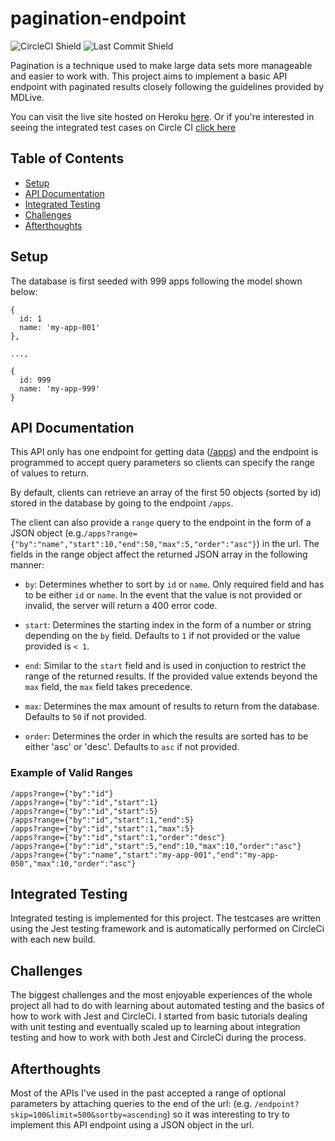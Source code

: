 # pagination-endpoint
![CircleCI Shield](https://img.shields.io/circleci/build/github/Kiwi-x-Kiwi/pagination-endpoint/master) ![Last Commit Shield](https://img.shields.io/github/last-commit/Kiwi-x-Kiwi/pagination-endpoint)

Pagination is a technique used to make large data sets more manageable and easier to work with.  This project aims to implement a basic API endpoint with paginated results closely following the guidelines provided by MDLive. 

You can visit the live site hosted on Heroku [here](https://paginated-apps.herokuapp.com/apps).
Or if you're interested in seeing the integrated test cases on Circle CI [click here](https://circleci.com/gh/Kiwi-x-Kiwi/pagination-endpoint)

## Table of Contents
- [Setup](#setup)
- [API Documentation](#api-documentation)
- [Integrated Testing](#integrated-testing)
- [Challenges](#challenges)
- [Afterthoughts](#afterthoughts)

## Setup
The database is first seeded with 999 apps following the model shown below:
```
{
  id: 1
  name: 'my-app-001'
},

...,

{
  id: 999
  name: 'my-app-999'
}
```

## API Documentation
This API only has one endpoint for getting data ([/apps](https://paginated-apps.herokuapp.com/apps)) and the endpoint is programmed to accept query parameters so clients can specify the range of values to return.

By default, clients can retrieve an array of the first 50 objects (sorted by id) stored in the database by going to the endpoint `/apps`.

The client can also provide a `range` query to the endpoint in the form of a JSON object (e.g.`/apps?range={"by":"name","start":10,"end":50,"max":5,"order":"asc"}`) in the url. The fields in the range object affect the returned JSON array in the following manner:

* `by`: Determines whether to sort by `id` or `name`.  Only required field and has to be either `id` or `name`.  In the event that the value is not provided or invalid, the server will return a 400 error code.

* `start`: Determines the starting index in the form of a number or string depending on the `by` field.  Defaults to `1` if not provided or the value provided is `< 1`.

* `end`: Similar to the `start` field and is used in conjuction to restrict the range of the returned results.  If the provided value extends beyond the `max` field, the `max` field takes precedence.

* `max`: Determines the max amount of results to return from the database.  Defaults to `50` if not provided.

* `order`: Determines the order in which the results are sorted has to be either 'asc' or 'desc'.  Defaults to `asc` if not provided.

### Example of Valid Ranges
```
/apps?range={"by":"id"}
/apps?range={"by":"id","start":1}
/apps?range={"by":"id","start":5}
/apps?range={"by":"id","start":1,"end":5}
/apps?range={"by":"id","start":1,"max":5}
/apps?range={"by":"id","start":1,"order":"desc"}
/apps?range={"by":"id","start":5,"end":10,"max":10,"order":"asc"}
/apps?range={"by":"name","start":"my-app-001","end":"my-app-050","max":10,"order":"asc"}

```

## Integrated Testing
Integrated testing is implemented for this project.  The testcases are written using the Jest testing framework and is automatically performed on CircleCi with each new build.

## Challenges
The biggest challenges and the most enjoyable experiences of the whole project all had to do with learning about automated testing and the basics of how to work with Jest and CircleCi.  I started from basic tutorials dealing with unit testing and eventually scaled up to learning about integration testing and how to work with both Jest and CircleCi during the process.

## Afterthoughts
Most of the APIs I've used in the past accepted a range of optional parameters by attaching queries to the end of the url: (e.g. `/endpoint?skip=100&limit=500&sortby=ascending`) so it was interesting to try to implement this API endpoint using a JSON object in the url.

